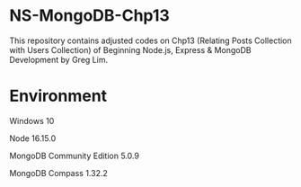 # NS-MongoDB-Chp13
This repository contains adjusted codes on Chp13 (Relating Posts Collection with Users Collection) of Beginning Node.js, Express &amp; MongoDB Development by Greg Lim. 

# Environment
Windows 10

Node 16.15.0

MongoDB Community Edition 5.0.9

MongoDB Compass 1.32.2
